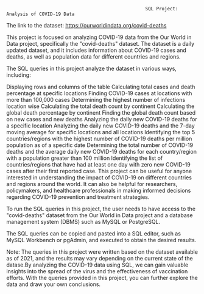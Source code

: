                                                        SQL Project: Analysis of COVID-19 Data
The link to the dataset: https://ourworldindata.org/covid-deaths

This project is focused on analyzing COVID-19 data from the Our World in Data project, specifically the "covid-deaths" dataset. The dataset is a daily updated dataset, and it includes information about COVID-19 cases and deaths, as well as population data for different countries and regions.

The SQL queries in this project analyze the dataset in various ways, including:

Displaying rows and columns of the table
Calculating total cases and death percentage at specific locations
Finding COVID-19 cases at locations with more than 100,000 cases
Determining the highest number of infections location wise
Calculating the total death count by continent
Calculating the global death percentage by continent
Finding the global death count based on new cases and new deaths
Analyzing the daily new COVID-19 deaths for a specific location
Analyzing the daily new COVID-19 deaths and the 7-day moving average for specific locations and all locations
Identifying the top 5 countries/regions with the highest number of COVID-19 deaths per million population as of a specific date
Determining the total number of COVID-19 deaths and the average daily new COVID-19 deaths for each country/region with a population greater than 100 million
Identifying the list of countries/regions that have had at least one day with zero new COVID-19 cases after their first reported case.
This project can be useful for anyone interested in understanding the impact of COVID-19 on different countries and regions around the world. It can also be helpful for researchers, policymakers, and healthcare professionals in making informed decisions regarding COVID-19 prevention and treatment strategies.

To run the SQL queries in this project, the user needs to have access to the "covid-deaths" dataset from the Our World in Data project and a database management system (DBMS) such as MySQL or PostgreSQL.

The SQL queries can be copied and pasted into a SQL editor, such as MySQL Workbench or pgAdmin, and executed to obtain the desired results.

Note: The queries in this project were written based on the dataset available as of 2021, and the results may vary depending on the current state of the datase.By analyzing the COVID-19 data using SQL, we can gain valuable insights into the spread of the virus and the effectiveness of vaccination efforts. With the queries provided in this project, you can further explore the data and draw your own conclusions.
